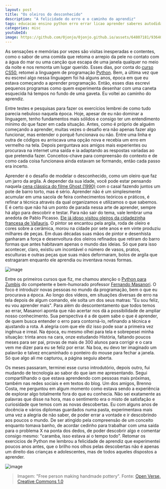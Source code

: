 ```yaml
---
layout: post
title: "Os oleiros do desconhecido"
description: "A felicidade do erro e o caminho do aprendiz"
tags: educacao ensino python erro errar licao aprender saberes autodidata aprendizado programacao
categories: misc
youtubeId:
image: https://github.com/0jonjo/0jonjo.github.io/assets/64807181/9364065b-f8c8-489c-a2e3-55bff1acd8c1
---
```


As sensações e memórias por vezes são visitas inesperadas e contentes, como o sabor de uma comida que retoma o arrepio da pele no contato com a água do mar ou uma canção que escapa de uma janela qualquer no meio da noite e nos remonta um lugar querido. Esses dias, por conta do [curso CS50](https://cs50.harvard.edu/college/2023/spring/), retomei a linguagem de programação [Python](https://python.org.br/). Bem, a última vez que eu escrevi algo nessa linguagem foi há alguns anos, época em que eu estava começando a aprender programação. Então, esses dias escrevi pequenos programas como quem experimenta desenhar com uma caneta esquecida há tempos no fundo de uma gaveta. Eu voltei ao caminho do aprendiz.

Entre testes e pesquisas para fazer os exercícios lembrei de como tudo parecia nebuloso naquela época. Hoje, apesar de eu não dominar a linguagem, tenho fundamentos mais sólidos e consigo ter um entendimento mínimo do que fazer em cada situação. Antes, como é próprio de alguém começando a aprender, muitas vezes o desafio era não apenas fazer algo funcionar, mas entender o porquê funcionava ou não. Entre uma linha e outra de códigos eu arriscava uma opção nova e recebia um erro em vermelho na tela. Depois perguntava aos amigos mais experientes ou procurava na internet uma saída e ia adaptando as respostas variadas ao que pretendia fazer. Conceitos-chave para compreensão do contexto e de como cada coisa funcionava ainda estavam se formando, então cada passo era incerto.

Aprender é o desafio de modelar o desconhecido, como um oleiro que faz um jarro da argila. A depender da sua idade, você pode estar pensando naquela [cena clássica do filme Ghost (1990)](https://www.youtube.com/watch?v=zG5xlakL7kI) com o casal fazendo juntos um pote de barro torto, mas é sério. Aprender não é um simplesmente acumular em uma sacola de feira conhecimentos teóricos e práticos, é refinar a técnica através da qual organizamos e utilizamos o que sabemos. E é certo que não há um ponto de parada nessa arte de aprender, sempre há algo para descobrir e testar. Para não sair do tema, vale lembrar uma anedota de Pablo Picasso. [Ele já idoso visitou oleiros da cidadezinha francesa de Vallauris](https://noticias.uol.com.br/ultimas-noticias/rfi/2023/05/19/museu-do-sul-da-franca-destaca-trabalho-em-ceramica-de-picasso.htm). O pintor se encantou pela argila, roda de oleiro e cores sobre a cerâmica, morou na cidade por sete anos e em vinte produziu milhares de peças. Em duas décadas suas mãos de pintor e desenhista ganharam a força e desenvoltura dos oleiros refinados que retiram do barro formas que antes habitavam apenas o mundo das ideias. Só que para isso acontecer, claro, existiu um incontável o número de vasos, pratos, esculturas e outras peças que suas mãos deformaram, bolos de argila que estragaram enquanto ele aprendia ou inventava novas formas.

![image](https://github.com/0jonjo/0jonjo.github.io/assets/64807181/e2e238eb-f3f4-4828-85a3-48d87f226482)

Entre os primeiros cursos que fiz, me chamou atenção o [Python para Zumbis](https://www.youtube.com/watch?v=YO58tXerKDc&list=PLUukMN0DTKCtbzhbYe2jdF4cr8MOWClXc) do competente e bem-humorado professor [Fernando Masanori](https://twitter.com/fmasanori). O foco é introduzir novas pessoas no mundo da programação, bem o que eu procurava a época. Ao longo dos vídeos, em situações diversas de erro na tela depois de algum comando, ele solta um dos seus matras: "Eu sou feliz, eu vou aprender mais". Para além do descontentamento que todos temos ao errar, Masanori aponta que não acertar nos dá a possibilidade de ampliar nosso conhecimento. Sua perspectiva é a de quem sabe o que é aprender, de quem busca entender o erro para contorná-lo, refinando a técnica e ajustando a rota. A alegria com que ele diz isso pode soar a primeira vez ingênua e irreal. Na época, eu mesmo olhei para tela e sobrepesei minha situação: trinta anos na cara, onze estudando História, faltando poucos meses para ser pai, provas de mais de 300 alunos para corrigir e o cara vem me dizer para eu se feliz por errar. Na boa, eu devo ter imaginado um palavrão e talvez encaminhado o ponteiro do mouse para fechar a janela. Só que algo ali me capturou, a página seguiu aberta.

Os meses passaram, terminei esse curso introdutório, depois outro, fui mudando de tecnologia ao sabor do que iam me apresentando. Segui compartilhando o que estava aprendendo com pessoas mais próximas, também nas redes sociais e em textos do blog. Um dos amigos, Brenno Costa, me perguntou em algum momento como estava sendo a experiência de explorar algo totalmente fora do que eu conhecia. Não sei exatamente as palavras que disse na hora, mas o sentimento era o misto de satisfação e curiosidade que temos com as novas descobertas. Eu com alguns anos de docência e vários diplomas guardados numa pasta, experimentava mais uma vez a alegria de não saber, de poder errar a vontade e ir descobrindo aos poucos o mundo. De ser atingido pela compreensão de um conceito enquanto tomava banho, de acordar cedinho para trabalhar com uma saída para o problema X na ponta dos dedos, de poder descobrir algo e comentar consigo mesmo: "caramba, isso estava ai o tempo todo". Retomar os exercícios de Python me lembrou a felicidade de aprendiz que experimentei poucos anos antes, que o brilho nos olhos pelas descobertas não é apenas um direito das crianças e adolescentes, mas de todos aqueles dispostos a aprender.

![image](https://github.com/0jonjo/0jonjo.github.io/assets/64807181/9364065b-f8c8-489c-a2e3-55bff1acd8c1)
>Imagem: "Free person making handmade pottery". Fonte: [Open Verse, Creative Commons 1.0](https://www.rawpixel.com/image/5927428/photo-image-public-domain-art-free)



